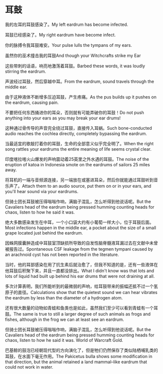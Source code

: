 # 耳鼓

<p><span class="chinese">我的左耳的耳鼓感染了。</span><span class="english">My left eardrum has become infected.</span></p>

<p><span class="chinese">耳鼓已经感染了。</span><span class="english">My right eardrum have become infect.</span></p>

<p><span class="chinese">你的脉搏令我耳鼓难安。</span><span class="english">Your pulse lulls the tympans of my ears.</span></p>

<p><span class="chinese">虽然你的巫术撞击我的耳鼓</span><span class="english">And though your Witchcrafts strike my Ear</span></p>

<p><span class="chinese">这些带刺的话语，响亮地激荡着耳鼓。</span><span class="english">Barbed these words, it was loudly stirring the eardrum.</span></p>

<p><span class="chinese">声波经过耳鼓，然后穿越中耳。</span><span class="english">From the eardrum, sound travels through the middle ear.</span></p>

<p><span class="chinese">由于这种液体不断增多压迫耳鼓，产生疼痛。</span><span class="english">As the pus builds up it pushes on the eardrum, causing pain.</span></p>

<p><span class="chinese">不要把任何东西捅进你的耳朵，否则就有可能弄破你的耳鼓！</span><span class="english">Do not push anything into your ears as you may break your ear drums!</span></p>

<p><span class="chinese">这种通过骨传导的声音完全绕过耳鼓，直接传入耳蜗。</span><span class="english">Such bone-conducted audio reaches the cochlea directly, completely bypassing the eardrum.</span></p>

<p><span class="chinese">当最适宜的歌敲打着你的耳鼓，生命的全部意义似乎完全明了。</span><span class="english">When the right song rattles your eardrums the entire meaning of life seems crystal clear.</span></p>

<p><span class="chinese">印度喀拉喀火山爆发的声响震动着25英里之外水遇的耳鼓。</span><span class="english">The noise of the eruption of katoa in Indonesia smote on the eardrums of sailors 25 miles away.</span></p>

<p><span class="chinese">将耳机的一端与音频源连接，另一端放在或塞进耳朵，然后你就能通过耳鼓听到音乐声了。</span><span class="english">Attach them to an audio source, put them on or in your ears, and you'll hear sound via your eardrums.</span></p>

<p><span class="chinese">但骑士团长耳鼓被压得嗡嗡作响，满脑子混乱，怎么听得到他说话呢。</span><span class="english">But the Cavaliers head of the eardrum being pressed humming counting heads for chaos, listen to how he said it was.</span></p>

<p><span class="chinese">绝大多数感染发生在中耳，一个小口袋大约有小葡萄一样大小，位于耳鼓后面。</span><span class="english">Most infections happen in the middle ear, a pocket about the size of a small grape located just behind the eardrum.</span></p>

<p><span class="chinese">因蛛网膜囊肿造成中耳鼓室顶缺损所导致的自发性脑脊髓液耳漏过去在文献中未曾被报告过。</span><span class="english">Spontaneous CSF leakage from the tegmen tympani caused by an arachnoid cyst has not been reported in the literature.</span></p>

<p><span class="chinese">当时，他的耳部感染在用了抗生素后就治愈了，但我不知道的是，还有一些液体在他耳鼓后积聚下来，并且一直都没排出。</span><span class="english">What I didn't know was that lots and lots of liquid had built up behind his ear drums that were not draining at all.</span></p>

<p><span class="chinese">多次计算表明，我们所能听到的最微弱的声响，给耳鼓带来的振幅还抵不过一个氢原子的直径。</span><span class="english">Calculations show that the quietest sound we can hear vibrates the eardrum by less than the diameter of a hydrogen atom.</span></p>

<p><span class="chinese">还有很大数量的动物如青蛙和鱼类也是如此，虽然我们至少可以看到青蛙有一个耳鼓。</span><span class="english">The same is true to still a larger degree of such animals as frogs and fishes, although in the frog we can at least see an eardrum.</span></p>

<p><span class="chinese">但骑士团长耳鼓被压得嗡嗡作响，满脑子混乱，怎么听得到他说话呢。</span><span class="english">But the Cavaliers head of the eardrum being pressed humming counting heads for chaos, listen to how he said it was. World of Warcraft Gold.</span></p>

<p><span class="chinese">巴基鲸的鼓泡已经朝现代型的方向演化了，但是牠们仍然保存了类似陆栖哺乳类的耳鼓，在水面下毫无作用。</span><span class="english">The Pakicetus bulla shows some modification in that direction, but the animal retained a land mammal–like eardrum that could not work in water.</span></p>

